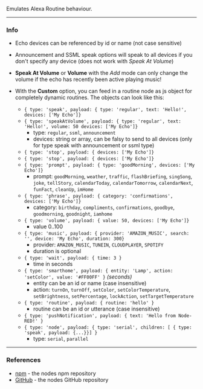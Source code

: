 Emulates Alexa Routine behaviour.

---

### **Info**

- Echo devices can be referenced by id or name (not case sensitive)
- Announcement and SSML speak options will speak to all devices if you don't specify any device (does not work with *Speak At Volume*)
- **Speak At Volume** or **Volume** with the *Add* mode can only change the volume if the echo has recently been active playing music!

- With the **Custom** option, you can feed in a routine node as js object for completely dynamic routines. The objects can look like this:
  - ```{ type: 'speak', payload: { type: 'regular', text: 'Hello!', devices: ['My Echo']}```
  - ```{ type: 'speakAtVolume', payload: { type: 'regular', text: 'Hello!', volume: 50 devices: ['My Echo']}```
    - type: `regular`, `ssml`, `announcement` 
    - devices: string or array, can be falsy to send to all devices (only for type speak with announcement or ssml type)
  - ```{ type: 'stop', payload: { devices: ['My Echo']}```
  - ```{ type: 'stop', payload: { devices: ['My Echo']}```
  - ```{ type: 'prompt', payload: { type: 'goodMorning', devices: ['My Echo']}```
    - prompt: `goodMorning`, `weather`, `traffic`, `flashBriefing`, `singSong`, `joke`, `tellStory`, `calendarToday`, `calendarTomorrow`, `calendarNext`, `funFact`, `cleanUp`, `imHome`
  - ```{ type: 'phrase', payload: { category: 'confirmations', devices: ['My Echo']}```
    - category: `birthday`, `compliments`, `confirmations`, `goodbye`, `goodmorning`, `goodnight`, `iamhome`
  - ```{ type: 'volume', payload: { value: 50, devices: ['My Echo']}```
    - value 0..100
  - ```{ type: 'music', payload: { provider: 'AMAZON_MUSIC', search: '', device: 'My Echo', duration: 300}```
    - provider: `AMAZON_MUSIC`, `TUNEIN`, `CLOUDPLAYER`, `SPOTIFY`
    - duration is optional
  - ```{ type: 'wait', payload: { time: 3 }``` 
    - time in seconds 
  - ```{ type: 'smarthome', payload: { entity: 'Lamp', action: 'setColor', value: '#FF00FF' }``` *(seconds)*
    - entity can be an id or name (case insensitive) 
    - action: `turnOn`, `turnOff`, `setColor`, `setColorTemperature`, `setBrightness`, `setPercentage`, `lockAction`, `setTargetTemperature`
  - ```{ type: 'routine', payload: { routine: 'hello' }```
    - routine can be an id or utterance (case insensitive)
  - ```{ type: 'pushNotification', payload: { text: 'Hello from Node-RED!' }```  
  - ```{ type: 'node', payload: { type: 'serial', children: [ { type: 'speak', payload: {...}}] }```  
    - type: `serial`, `parallel`

---

### **References**
 - [npm](https://npmjs.com/package/node-red-contrib-alexa-remote2) - the nodes npm repository
 - [GitHub](https://github.com/586837r/node-red-contrib-alexa-remote2) - the nodes GitHub repository